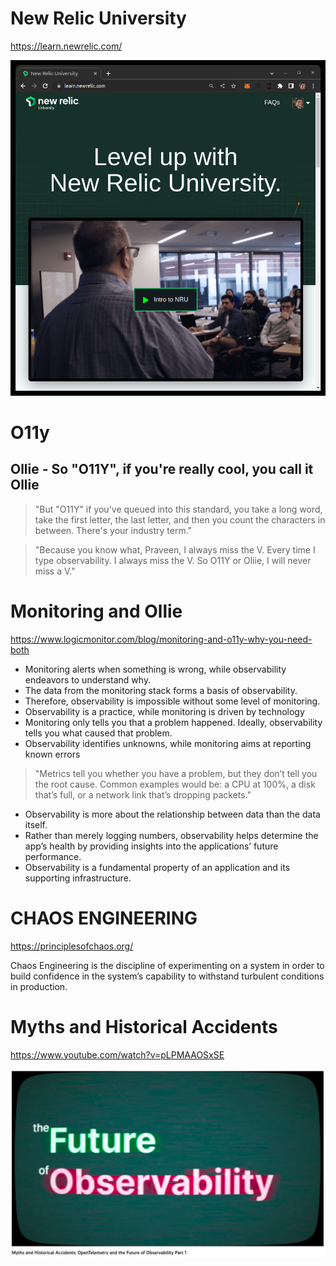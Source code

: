 # New Relic University

https://learn.newrelic.com/

![](new-relic-university.png)

# O11y
## Ollie - So "O11Y", if you're really cool, you call it Ollie

> "But "O11Y" if you've queued into this standard, you take a long word, take the first letter, the last letter, and then you count the characters in between. There's your industry term."

> "Because you know what, Praveen, I always miss the V. Every time I type observability. I always miss the V. So O11Y or Oliie, I will never miss a V."

# Monitoring and Ollie

https://www.logicmonitor.com/blog/monitoring-and-o11y-why-you-need-both

- Monitoring alerts when something is wrong, while observability endeavors to understand why.
- The data from the monitoring stack forms a basis of observability.
- Therefore, observability is impossible without some level of monitoring.
- Observability is a practice, while monitoring is driven by technology
- Monitoring only tells you that a problem happened. Ideally, observability tells you what caused that problem.
- Observability identifies unknowns, while monitoring aims at reporting known errors

> "Metrics tell you whether you have a problem, but they don’t tell you the root cause. Common examples would be: a CPU at 100%, a disk that’s full, or a network link that’s dropping packets."

- Observability is more about the relationship between data than the data itself.
- Rather than merely logging numbers, observability helps determine the app’s health by providing insights into the applications’ future performance.
- Observability is a fundamental property of an application and its supporting infrastructure.

# CHAOS ENGINEERING

https://principlesofchaos.org/

Chaos Engineering is the discipline of experimenting on a system in order to build confidence in the system’s capability to withstand turbulent conditions in production.

# Myths and Historical Accidents

https://www.youtube.com/watch?v=pLPMAAOSxSE

![](ted-youtube.png)